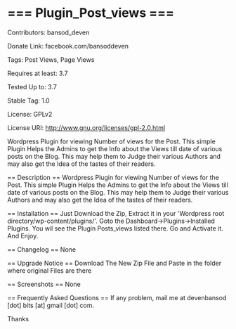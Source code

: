 === Plugin_Post_views ===
=================

Contributors: bansod_deven

Donate Link: facebook.com/bansoddeven

Tags: Post Views, Page Views

Requires at least: 3.7

Tested Up to: 3.7

Stable Tag: 1.0

License: GPLv2

License URI: http://www.gnu.org/licenses/gpl-2.0.html

Wordpress Plugin for viewing Number of views for the Post.
This simple Plugin Helps the Admins to get the Info about the Views till date of various posts on the Blog.
This may help them to Judge their various Authors and may also get the Idea of the tastes of their readers.

== Description ==
Wordpress Plugin for viewing Number of views for the Post.
This simple Plugin Helps the Admins to get the Info about the Views till date of various posts on the Blog.
This may help them to Judge their various Authors and may also get the Idea of the tastes of their readers.

== Installation ==
Just Download the Zip, Extract it in your 'Wordpress root directory/wp-content/plugins/'.
Goto the Dashboard->Plugins->Installed Plugins.
You wil see the Plugin Posts_views listed there.
Go and Activate it. And Enjoy.

== Changelog == 
None

== Upgrade Notice == 
Download The New Zip File and Paste in the folder where original Files are there  

== Screenshots == 
None

== Frequently Asked Questions ==
If any problem, mail me at devenbansod [dot] bits [at] gmail [dot] com.

Thanks
